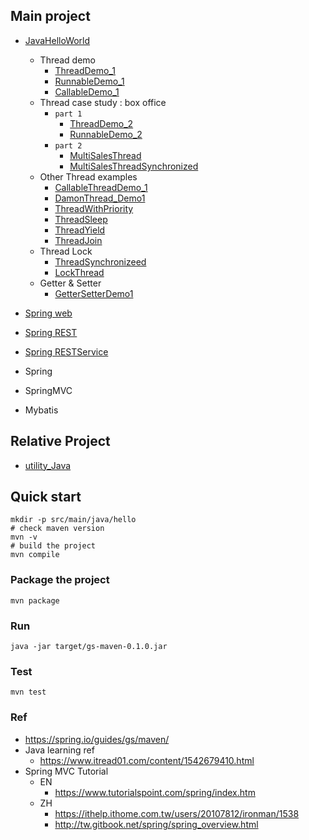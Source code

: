 ## Main project
- [JavaHelloWorld](https://github.com/yennanliu/JavaHelloWorld/tree/main/src)
	- Thread demo
		- [ThreadDemo_1](./src/main/java/thread/ThreadDemo_1.java)
		- [RunnableDemo_1](./src/main/java/thread/RunnableDemo_1.java)
		- [CallableDemo_1](./src/main/java/thread/CallableDemo_1.java)
	- Thread case study : box office
		- `part 1`
			- [ThreadDemo_2](./src/main/java/thread/ThreadDemo_2.java)
			- [RunnableDemo_2](./src/main/java/thread/RunnableDemo_2.java)
		- `part 2`
			- [MultiSalesThread](./src/main/java/thread/MultiSalesThread.java)
			- [MultiSalesThreadSynchronized](./src/main/java/thread/MultiSalesThreadSynchronized.java)
	- Other Thread examples
		- [CallableThreadDemo_1](./src/main/java/thread/CallableThreadDemo_1.java)
		- [DamonThread_Demo1](./src/main/java/thread/DamonThread_Demo1.java)
		- [ThreadWithPriority](./src/main/java/thread/ThreadWithPriority.java)
		- [ThreadSleep](./src/main/java/thread/ThreadSleep.java)
		- [ThreadYield](./src/main/java/thread/ThreadYield.java)
		- [ThreadJoin](./src/main/java/thread/ThreadJoin.java)
	- Thread Lock
		- [ThreadSynchronizeed](./src/main/java/thread/ThreadSynchronizeed.java)
		- [LockThread](./src/main/java/thread/ThreadLock.java)
	- Getter & Setter
		- [GetterSetterDemo1](./src/main/java/Basics/GetterSetterDemo1.java)
		
- [Spring web](https://github.com/yennanliu/JavaHelloWorld/tree/main/SpringWeb)
- [Spring REST](https://github.com/yennanliu/JavaHelloWorld/tree/main/SpringREST)
- [Spring RESTService](https://github.com/yennanliu/JavaHelloWorld/tree/main/SpringRESTService)
- Spring
- SpringMVC
- Mybatis

## Relative Project
- [utility_Java](https://github.com/yennanliu/utility_Java)

## Quick start
```
mkdir -p src/main/java/hello
# check maven version
mvn -v
# build the project
mvn compile
```

### Package the project
```
mvn package
```

### Run
```
java -jar target/gs-maven-0.1.0.jar
```

### Test 
```
mvn test
```

### Ref
- https://spring.io/guides/gs/maven/
- Java learning ref
	- https://www.itread01.com/content/1542679410.html
- Spring MVC Tutorial
	- EN
		- https://www.tutorialspoint.com/spring/index.htm
	- ZH
		- https://ithelp.ithome.com.tw/users/20107812/ironman/1538
		- http://tw.gitbook.net/spring/spring_overview.html